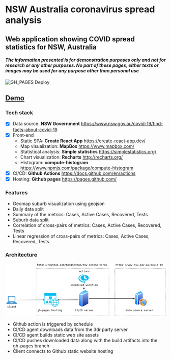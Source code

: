# NSW Australia coronavirus spread analysis

## Web application showing COVID spread statistics for NSW, Australia

#### *The information presented is for demonstration purposes only and not for research or any other purposes. No part of these pages, either texts or images may be used for any purpose other than personal use*

![GH_PAGES Deploy](https://github.com/maxgherman/nsw-coronavirus/workflows/GH_PAGES%20Deploy/badge.svg)

## [Demo](https://maxgherman.github.io/nsw-coronavirus/)

### Tech stack

- [x] Data source: **NSW Government** https://www.nsw.gov.au/covid-19/find-facts-about-covid-19
- [x] Front-end
    - Static SPA: **Create React App** https://create-react-app.dev/
    - Map visualization: **MapBox** https://www.mapbox.com/
    - Statistical analysis: **Simple statistics** https://simplestatistics.org/
    - Chart visualization: **Recharts** http://recharts.org/
    - Histogram: **compute-histogram** https://www.npmjs.com/package/compute-histogram
- [x] CI/CD: **Github Actions** https://docs.github.com/en/actions
- [x] Hosting: **Github pages** https://pages.github.com/

### Features

- Geomap suburb visualization using geojson
- Daily data split
- Summary of the metrics: Cases, Active Cases, Recovered, Tests
- Suburb data split
- Correlation of cross-pairs of metrics: Cases, Active Cases, Recovered, Tests
- Linear regression of cross-pairs of metrics: Cases, Active Cases, Recovered, Tests

### Architecture

![Architecture](./architecture.png)

- Github action is triggered by schedule
- CI/CD agent downloads data from the 3dr party server
- CI/CD agent builds static web site assets
- CI/CD pushes downloaded data along with the build artifacts into the gh-pages branch
- Client connects to Github static website hosting
